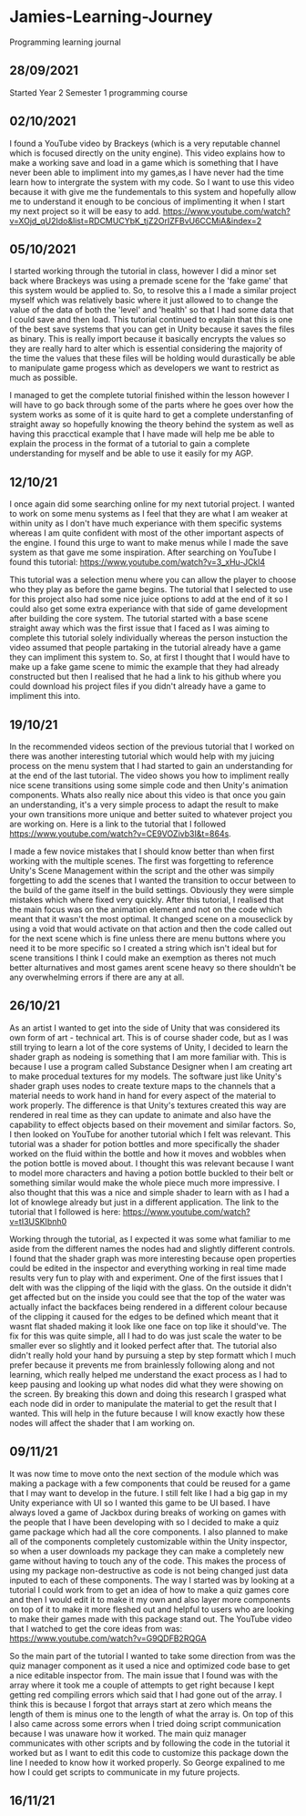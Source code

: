 # Jamies-Learning-Journey
Programming learning journal

## 28/09/2021
Started Year 2 Semester 1 programming course

## 02/10/2021
I found a YouTube video by Brackeys (which is a very reputable channel which is focused directly on the unity engine). This video explains how to make a working save and load in a game which is something that I have never been able to impliment into my games,as I have never had the time learn how to intergrate the system with my code. So I want to use this video because it with give me the fundementals to this system and hopefully allow me to understand it enough to be concious of implimenting it when I start my next project so it will be easy to add.
https://www.youtube.com/watch?v=XOjd_qU2Ido&list=RDCMUCYbK_tjZ2OrIZFBvU6CCMiA&index=2

## 05/10/2021
I started working through the tutorial in class, however I did a minor set back where Brackeys was using a premade scene for the 'fake game' that this system would be applied to. So, to resolve this a I made a similar project myself which was relatively basic where it just allowed to to change the value of the data of both the 'level' and 'health' so that I had some data that I could save and then load. This tutorial continued to explain that this is one of the best save systems that you can get in Unity because it saves the files as binary. This is really import because it basically encrypts the values so they are really hard to alter which is essential considering the majority of the time the values that these files will be holding would durastically be able to manipulate game progess which as developers we want to restrict as much as possible.

I managed to get the complete tutorial finished within the lesson however I will have to go back through some of the parts where he goes over how the system works as some of it is quite hard to get a complete understanfing of straight away so hopefully knowing the theory behind the system as well as having this pracctical example that I have made will help me be able to explain the process in the format of a tutorial to gain a complete understanding for myself and be able to use it easily for my AGP.

## 12/10/21
I once again did some searching online for my next tutorial project. I wanted to work on some menu systems as I feel that they are what I am weaker at within unity as I don't have much experiance with them specific systems whereas I am quite confident with most of the other important aspects of the engine. I found this urge to want to make menus while I made the save system as that gave me some inspiration. After searching on YouTube I found this tutorial: https://www.youtube.com/watch?v=3_xHu-JCkl4

This tutorial was a selection menu where you can allow the player to choose who they play as before the game begins. The tutorial that I selected to use for this project also had some nice juice options to add at the end of it so I could also get some extra experiance with that side of game development after building the core system. The tutorial started with a base scene straight away which was the first issue that I faced as I was aiming to complete this tutorial solely individually whereas the person instuction the video assumed that people partaking in the tutorial already have a game they can impliment this system to. So, at first I thought that I would have to make up a fake game scene to mimic the example that they had already constructed but then I realised that he had a link to his github where you could download his project files if you didn't already have a game to impliment this into.

## 19/10/21
In the recommended videos section of the previous tutorial that I worked on there was another interesting tutorial which would help with my juicing process on the menu system that I had started to gain an understanding for at the end of the last tutorial. The video shows you how to impliment really nice scene transitions using some simple code and then Unity's animation components. Whats also really nice about this video is that once you gain an understanding, it's a very simple process to adapt the result to make your own transitions more unique and better suited to whatever project you are working on. Here is a link to the tutorial that I followed https://www.youtube.com/watch?v=CE9VOZivb3I&t=864s. 

I made a few novice mistakes that I should know better than when first working with the multiple scenes. The first was forgetting to reference Unity's Scene Management within the script and the other was simpily forgetting to add the scenes that I wanted the transition to occur between to the build of the game itself in the build settings. Obviously they were simple mistakes which where fixed very quickly. After this tutorial, I realised that the main focus was on the animation element and not on the code which meant that it wasn't the most optimal. It changed scene on a mouseclick by using a void that would activate on that action and then the code called out for the next scene which is fine unless there are menu buttons where you need it to be more specific so I created a string which isn't ideal but for scene transitions I think I could make an exemption as theres not much better alturnatives and most games arent scene heavy so there shouldn't be any overwhelming errors if there are any at all.

## 26/10/21
As an artist I wanted to get into the side of Unity that was considered its own form of art - technical art. This is of course shader code, but as I was still trying to learn a lot of the core systems of Unity, I decided to learn the shader graph as nodeing is something that I am more familiar with. This is because I use a program called Substance Designer when I am creating art to make procedual textures for my models. The software just like Unity's shader graph uses nodes to create texture maps to the channels that a material needs to work hand in hand for every aspect of the material to work properly. The difference is that Unity's textures created this way are rendered in real time as they can update to animate and also have the capability to effect objects based on their movement and similar factors. So, I then looked on YouTube for another tutorial which I felt was relevant. This tutorial was a shader for potion bottles and more specifically the shader worked on the fluid within the bottle and how it moves and wobbles when the potion bottle is moved about. I thought this was relevant because I want to model more characters and having a potion bottle buckled to their belt or something similar would make the whole piece much more impressive. I also thought that this was a nice and simple shader to learn with as I had a lot of knowlege already but just in a different application. The link to the tutorial that I followed is here: https://www.youtube.com/watch?v=tI3USKIbnh0

Working through the tutorial, as I expected it was some what familiar to me aside from the different names the nodes had and slightly different controls. I found that the shader graph was more interesting because open properties could be edited in the inspector and everything working in real time made results very fun to play with and experiment. One of the first issues that I delt with was the clipping of the liqid with the glass. On the outside it didn't get affected but on the inside you could see that the top of the water was actually infact the backfaces being rendered in a different colour because of the clipping it caused for the edges to be defined which meant that it wasnt flat shaded making it look like one face on top like it should've. The fix for this was quite simple, all I had to do was just scale the water to be smaller ever so slightly and it looked perfect after that. The tutorial also didn't really hold your hand by pursuing a step by step formatt which I much prefer because it prevents me from brainlessly following along and not learning, which really helped me understand the exact process as I had to keep pausing and looking up what nodes did what they were showing on the screen. By breaking this down and doing this research I grasped what each node did in order to manipulate the material to get the result that I wanted. This will help in the future because I will know exactly how these nodes will affect the shader that I am working on.

## 09/11/21
It was now time to move onto the next section of the module which was making a package with a few components that could be reused for a game that I may want to develop in the future. I still felt like I had a big gap in my Unity experiance with UI so I wanted this game to be UI based. I have always loved a game of Jackbox during breaks of working on games with the people that I have been developing with so I decided to make a quiz game package which had all the core components. I also planned to make all of the components completely customizable within the Unity inspector, so when a user downloads my package they can make a completely new game without having to touch any of the code. This makes the process of using my package non-destructive as code is not being changed just data inputed to each of these components. The way I started was by looking at a tutorial I could work from to get an idea of how to make a quiz games core and then I would edit it to make it my own and also layer more components on top of it to make it more fleshed out and helpful to users who are looking to make their games made with this package stand out. The YouTube video that I watched to get the core ideas from was: https://www.youtube.com/watch?v=G9QDFB2RQGA

So the main part of the tutorial I wanted to take some direction from was the quiz manager component as it used a nice and optimized code base to get a nice editable inspector from. The main issue that I found was with the array where it took me a couple of attempts to get right because I kept getting red compiling errors which said that I had gone out of the array. I think this is because I forgot that arrays start at zero which means the length of them is minus one to the length of what the array is. On top of this I also came across some errors when I tried doing script communication because I was unaware how it worked. The main quiz manager communicates with other scripts and by following the code in the tutorial it worked but as I want to edit this code to customize this package down the line I needed to know how it worked properly. So George expalined to me how I could get scripts to communicate in my future projects.

## 16/11/21

